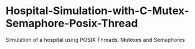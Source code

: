 # Hospital-Simulation-with-C-Mutex-Semaphore-Posix-Thread
Simulation of a hospital using POSIX Threads, Mutexes and Semaphores
